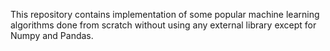 This repository contains implementation of some popular machine learning algorithms done from scratch without using any external library except for Numpy and Pandas.
